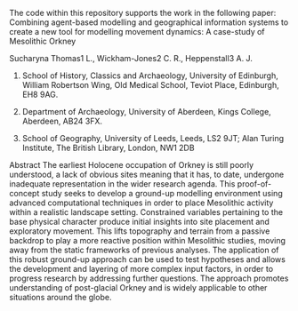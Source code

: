 The code within this repository supports the work in the following paper:
Combining agent-based modelling and geographical information systems to create a new tool for modelling movement dynamics: A case-study of Mesolithic Orkney

Sucharyna Thomas1 L., Wickham-Jones2 C. R., Heppenstall3 A. J.


1. School of History, Classics and Archaeology, University of Edinburgh, William Robertson Wing, Old Medical School, Teviot Place, Edinburgh, EH8 9AG.

2. Department of Archaeology, University of Aberdeen, Kings College, Aberdeen, AB24 3FX.

3. School of Geography, University of Leeds, Leeds, LS2 9JT; Alan Turing Institute, The British Library, London, NW1 2DB

Abstract
The earliest Holocene occupation of Orkney is still poorly understood, a lack of obvious sites meaning that it has, to date, undergone inadequate representation in the wider research agenda. This proof-of-concept study seeks to develop a ground-up modelling environment using advanced computational techniques in order to place Mesolithic activity within a realistic landscape setting. Constrained variables pertaining to the base physical character produce initial insights into site placement and exploratory movement. This lifts topography and terrain from a passive backdrop to play a more reactive position within Mesolithic studies, moving away from the static frameworks of previous analyses. The application of this robust ground-up approach can be used to test hypotheses and allows the development and layering of more complex input factors, in order to progress research by addressing further questions. The approach promotes understanding of post-glacial Orkney and is widely applicable to other situations around the globe.
